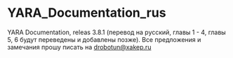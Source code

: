 # YARA_Documentation_rus
YARA Documentation, releas 3.8.1 (перевод на русский, главы 1 - 4, главы 5, 6 будут переведены и добавлены позже).
Все предложения и замечания прошу писать на drobotun@xakep.ru
